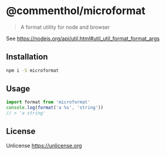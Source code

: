 # @commenthol/microformat

> A format utility for node and browser

See <https://nodejs.org/api/util.html#util_util_format_format_args>

## Installation

```sh
npm i -S microformat
```

## Usage

```js
import format from 'microformat'
console.log(format('a %s', 'string'))
// > 'a string'
```

## License

Unlicense <https://unlicense.org>
